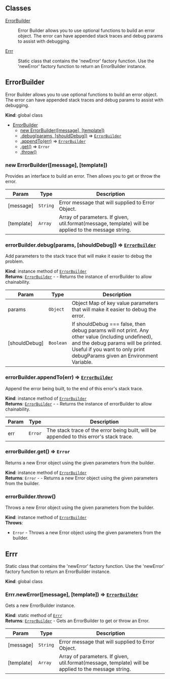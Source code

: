 ## Classes

<dl>
<dt><a href="#ErrorBuilder">ErrorBuilder</a></dt>
<dd><p>Error Builder allows you to use optional functions to build an error object.  The error can have appended stack traces and debug params to assist with debugging.</p>
</dd>
<dt><a href="#Errr">Errr</a></dt>
<dd><p>Static class that contains the &#39;newError&#39; factory function.  Use the &#39;newError&#39; factory function to return an ErrorBuilder instance.</p>
</dd>
</dl>

<a name="ErrorBuilder"></a>
## ErrorBuilder
Error Builder allows you to use optional functions to build an error object.  The error can have appended stack traces and debug params to assist with debugging.

**Kind**: global class  

* [ErrorBuilder](#ErrorBuilder)
    * [new ErrorBuilder([message], [template])](#new_ErrorBuilder_new)
    * [.debug(params, [shouldDebug])](#ErrorBuilder+debug) ⇒ <code>[ErrorBuilder](#ErrorBuilder)</code>
    * [.appendTo(err)](#ErrorBuilder+appendTo) ⇒ <code>[ErrorBuilder](#ErrorBuilder)</code>
    * [.get()](#ErrorBuilder+get) ⇒ <code>Error</code>
    * [.throw()](#ErrorBuilder+throw)

<a name="new_ErrorBuilder_new"></a>
### new ErrorBuilder([message], [template])
Provides an interface to build an error.  Then allows you to get or throw the error.


| Param | Type | Description |
| --- | --- | --- |
| [message] | <code>String</code> | Error message that will supplied to Error Object. |
| [template] | <code>Array</code> | Array of parameters.  If given, util.format(message, template) will be applied to the message string. |

<a name="ErrorBuilder+debug"></a>
### errorBuilder.debug(params, [shouldDebug]) ⇒ <code>[ErrorBuilder](#ErrorBuilder)</code>
Add parameters to the stack trace that will make it easier to debug the problem.

**Kind**: instance method of <code>[ErrorBuilder](#ErrorBuilder)</code>  
**Returns**: <code>[ErrorBuilder](#ErrorBuilder)</code> - - Returns the instance of errorBuilder to allow chainability.  

| Param | Type | Description |
| --- | --- | --- |
| params | <code>Object</code> | Object Map of key value parameters that will make it easier to debug the error. |
| [shouldDebug] | <code>Boolean</code> | If shouldDebug === false, then debug params will not print.  Any other value (including undefined), and the debug params will be printed. Useful if you want to only print debugParams given an Environment Variable. |

<a name="ErrorBuilder+appendTo"></a>
### errorBuilder.appendTo(err) ⇒ <code>[ErrorBuilder](#ErrorBuilder)</code>
Append the error being built, to the end of this error's stack trace.

**Kind**: instance method of <code>[ErrorBuilder](#ErrorBuilder)</code>  
**Returns**: <code>[ErrorBuilder](#ErrorBuilder)</code> - - Returns the instance of errorBuilder to allow chainability.  

| Param | Type | Description |
| --- | --- | --- |
| err | <code>Error</code> | The stack trace of the error being built, will be appended to this error's stack trace. |

<a name="ErrorBuilder+get"></a>
### errorBuilder.get() ⇒ <code>Error</code>
Returns a new Error object using the given parameters from the builder.

**Kind**: instance method of <code>[ErrorBuilder](#ErrorBuilder)</code>  
**Returns**: <code>Error</code> - - Returns a new Error object using the given parameters from the builder.  
<a name="ErrorBuilder+throw"></a>
### errorBuilder.throw()
Throws a new Error object using the given parameters from the builder.

**Kind**: instance method of <code>[ErrorBuilder](#ErrorBuilder)</code>  
**Throws**:

- <code>Error</code> - Throws a new Error object using the given parameters from the builder.

<a name="Errr"></a>
## Errr
Static class that contains the 'newError' factory function.  Use the 'newError' factory function to return an ErrorBuilder instance.

**Kind**: global class  
<a name="Errr.newError"></a>
### Errr.newError([message], [template]) ⇒ <code>[ErrorBuilder](#ErrorBuilder)</code>
Gets a new ErrorBuilder instance.

**Kind**: static method of <code>[Errr](#Errr)</code>  
**Returns**: <code>[ErrorBuilder](#ErrorBuilder)</code> - Gets an ErrorBuilder to get or throw an Error.  

| Param | Type | Description |
| --- | --- | --- |
| [message] | <code>String</code> | Error message that will supplied to Error Object. |
| [template] | <code>Array</code> | Array of parameters.  If given, util.format(message, template) will be applied to the message string. |

